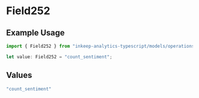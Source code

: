 # Field252

## Example Usage

```typescript
import { Field252 } from "inkeep-analytics-typescript/models/operations";

let value: Field252 = "count_sentiment";
```

## Values

```typescript
"count_sentiment"
```